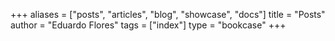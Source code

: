 +++
aliases = ["posts", "articles", "blog", "showcase", "docs"]
title = "Posts"
author = "Eduardo Flores"
tags = ["index"]
type = "bookcase"
+++

